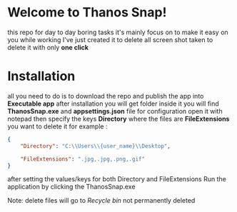 # Welcome to Thanos Snap!

this repo for day to day boring tasks it's mainly focus on to make it easy on you while working
I've just created it to delete all screen shot taken to delete it with only **one click**


# Installation 

all you need to do is to download the repo and publish the app into **Executable app** 
after installation  you will get folder inside it you will find **ThanosSnap.exe** and  **appsettings.json** file for configuration open it with notepad
then specify the keys 
**Directory** where the files are 
**FileExtensions** you want to delete it
for example : 

```json
{
	"Directory": "C:\\Users\\{user_name}\\Desktop",

	"FileExtensions": ".jpg,.jpg,.png,.gif"
}
```
after setting the values/keys for both Directory and FileExtensions Run the application by clicking the ThanosSnap.exe

Note: delete files will go to _Recycle bin_ not permanently deleted
